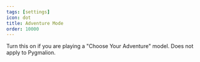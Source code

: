 ```yaml
---
tags: [settings]
icon: dot
title: Adventure Mode
order: 10000
---
```

Turn this on if you are playing a "Choose Your Adventure" model. Does not apply to Pygmalion.